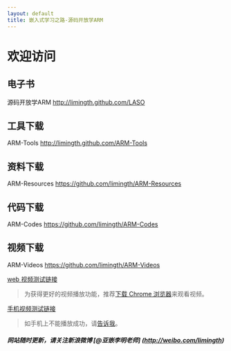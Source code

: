```yaml
---
layout: default
title: 嵌入式学习之路-源码开放学ARM
---
```


# 欢迎访问 

## 电子书 
源码开放学ARM		<http://limingth.github.com/LASO> 
	
## 工具下载 
ARM-Tools 		<http://limingth.github.com/ARM-Tools>

## 资料下载 
ARM-Resources 		<https://github.com/limingth/ARM-Resources>

## 代码下载 
ARM-Codes 		<https://github.com/limingth/ARM-Codes>

## 视频下载
ARM-Videos 		<https://github.com/limingth/ARM-Videos>

[web 视频测试链接](http://limingth.github.com/ARM-Videos/video-demo/test-mp4.html)    
>为获得更好的视频播放功能，推荐[下载 Chrome 浏览器](http://www.google.com/chrome)来观看视频。

[手机视频测试链接](http://limingth.github.com/ARM-Videos/video-demo2/test-m4v.html)   
>如手机上不能播放成功，请[告诉我](mailto:2372614758@qq.com)。

##### 网站随时更新，请关注新浪微博 [@亚嵌李明老师] (http://weibo.com/limingth)
